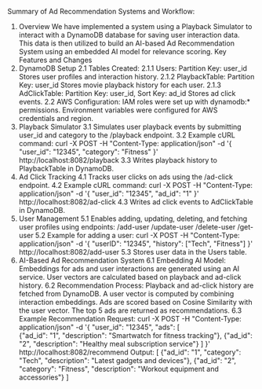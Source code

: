 Summary of Ad Recommendation Systems and Workflow:
1. Overview
    We have implemented a system using a Playback Simulator to interact with a DynamoDB database for saving user interaction data. This data is then utilized to build an AI-based Ad Recommendation System using an embedded AI model for relevance scoring.
Key Features and Changes
2. DynamoDB Setup
2.1 Tables Created:
2.1.1 Users:
        Partition Key: user_id
        Stores user profiles and interaction history.
2.1.2 PlaybackTable:
        Partition Key: user_id
        Stores movie playback history for each user.
2.1.3 AdClickTable:
        Partition Key: user_id, Sort Key: ad_id
        Stores ad click events.
2.2 AWS Configuration:
        IAM roles were set up with dynamodb:* permissions.
        Environment variables were configured for AWS credentials and region.
3. Playback Simulator
    3.1 Simulates user playback events by submitting user_id and category to the /playback endpoint.
    3.2 Example cURL command:
        curl -X POST -H "Content-Type: application/json" -d '{
            "user_id": "12345",
            "category": "Fitness"
        }' http://localhost:8082/playback
    3.3 Writes playback history to PlaybackTable in DynamoDB.
4. Ad Click Tracking
    4.1 Tracks user clicks on ads using the /ad-click endpoint.
    4.2 Example cURL command:
        curl -X POST -H "Content-Type: application/json" -d '{
            "user_id": "12345",
            "ad_id": "1"
        }' http://localhost:8082/ad-click
    4.3 Writes ad click events to AdClickTable in DynamoDB.
5. User Management
    5.1 Enables adding, updating, deleting, and fetching user profiles using endpoints:
        /add-user
        /update-user
        /delete-user
        /get-user
    5.2 Example for adding a user:
        curl -X POST -H "Content-Type: application/json" -d '{
            "userID": "12345",
            "history": ["Tech", "Fitness"]
        }' http://localhost:8082/add-user
    5.3 Stores user data in the Users table.
6. AI-Based Ad Recommendation System
    6.1 Embedding AI Model:
        Embeddings for ads and user interactions are generated using an AI service.
        User vectors are calculated based on playback and ad-click history.
    6.2 Recommendation Process:
        Playback and ad-click history are fetched from DynamoDB.
        A user vector is computed by combining interaction embeddings.
        Ads are scored based on Cosine Similarity with the user vector.
        The top 5 ads are returned as recommendations.
    6.3 Example Recommendation Request:
        curl -X POST -H "Content-Type: application/json" -d '{
            "user_id": "12345",
            "ads": [                      
                {"ad_id": "1", "description": "Smartwatch for fitness tracking"},
                {"ad_id": "2", "description": "Healthy meal subscription service"}
            ]
        }' http://localhost:8082/recommend
    Output:
        [
            {"ad_id": "1", "category": "Tech", "description": "Latest gadgets and devices"},
            {"ad_id": "2", "category": "Fitness", "description": "Workout equipment and accessories"}
        ]
